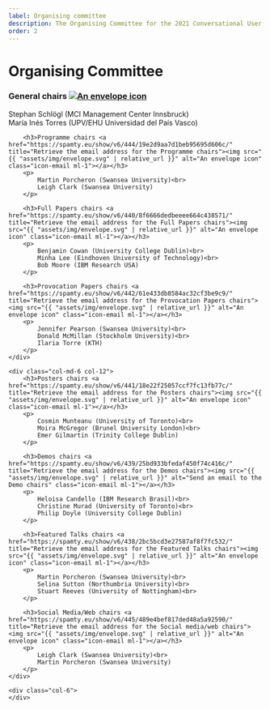 ```yaml
---
label: Organising committee
description: The Organising Committee for the 2021 Conversational User Interfaces conference.
order: 2
---
```


# Organising Committee

<div class="row">
	<div class="col-md-6 col-12">
		<h3>General chairs <a href="https://spamty.eu/show/v6/443/fc86ca6ffbcbdfb25e63f42f/" title="Retrieve the email address for 2021 General Chairs"><img src="{{ "assets/img/envelope.svg" | relative_url }}" alt="An envelope icon" class="icon-email ml-1"></a></h3>
		<p>
			Stephan Schlögl (MCI Management Center Innsbruck)<br>
			María Inés Torres (UPV/EHU Universidad del País Vasco)
		</p>

		<h3>Programme chairs <a href="https://spamty.eu/show/v6/444/19e2d9aa7d1beb95695d606c/" title="Retrieve the email address for the Programme chairs"><img src="{{ "assets/img/envelope.svg" | relative_url }}" alt="An envelope icon" class="icon-email ml-1"></a></h3>
		<p>
			Martin Porcheron (Swansea University)<br>
			Leigh Clark (Swansea University)
		</p>

		<h3>Full Papers chairs <a href="https://spamty.eu/show/v6/440/8f6666dedbeeee664c438571/" title="Retrieve the email address for the Full Papers chairs"><img src="{{ "assets/img/envelope.svg" | relative_url }}" alt="An envelope icon" class="icon-email ml-1"></a></h3>
		<p>
			Benjamin Cowan (University College Dublin)<br>
			Minha Lee (Eindhoven University of Technology)<br>
			Bob Moore (IBM Research USA)
		</p>

		<h3>Provocation Papers chairs <a href="https://spamty.eu/show/v6/442/61e433db8584ac32cf3be9c9/" title="Retrieve the email address for the Provocation Papers chairs"><img src="{{ "assets/img/envelope.svg" | relative_url }}" alt="An envelope icon" class="icon-email ml-1"></a></h3>
		<p>
			Jennifer Pearson (Swansea University)<br>
			Donald McMillan (Stockholm University)<br> 
			Ilaria Torre (KTH)
		</p>
	</div>

	<div class="col-md-6 col-12">
		<h3>Posters chairs <a href="https://spamty.eu/show/v6/441/18e22f25057ccf7fc13fb77c/" title="Retrieve the email address for the Posters chairs"><img src="{{ "assets/img/envelope.svg" | relative_url }}" alt="An envelope icon" class="icon-email ml-1"></a></h3>
		<p>
			Cosmin Munteanu (University of Toronto)<br>
			Moira McGregor (Brunel University London)<br>
			Emer Gilmartin (Trinity College Dublin)
		</p>
		
		<h3>Demos chairs <a href="https://spamty.eu/show/v6/439/25bd933bfedaf450f74c416c/" title="Retrieve the email address for the Demos chairs"><img src="{{ "assets/img/envelope.svg" | relative_url }}" alt="Send an email to the Demo chairs" class="icon-email ml-1"></a></h3>
		<p>
			Heloisa Candello (IBM Research Brasil)<br>
			Christine Murad (University of Toronto)<br>
			Philip Doyle (University College Dublin)
		</p>

		<h3>Featured Talks chairs <a href="https://spamty.eu/show/v6/438/2bc5bcd3e27587af8f7fc532/" title="Retrieve the email address for the Featured Talks chairs"><img src="{{ "assets/img/envelope.svg" | relative_url }}" alt="An envelope icon" class="icon-email ml-1"></a></h3>
		<p>
			Martin Porcheron (Swansea University)<br>
			Selina Sutton (Northumbria University)<br>
			Stuart Reeves (University of Nottingham)<br>
		</p>
		
		<h3>Social Media/Web chairs <a href="https://spamty.eu/show/v6/445/489e4bef817ded48a5a92590/" title="Retrieve the email address for the Social media/web chairs"><img src="{{ "assets/img/envelope.svg" | relative_url }}" alt="An envelope icon" class="icon-email ml-1"></a></h3>
		<p>
			Leigh Clark (Swansea University)<br>
			Martin Porcheron (Swansea University)
		</p>
	</div>

	<div class="col-6">
	</div>
</div>